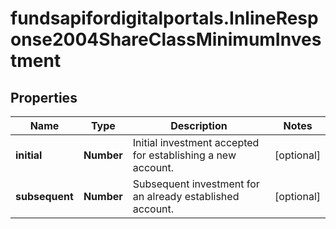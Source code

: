 # fundsapifordigitalportals.InlineResponse2004ShareClassMinimumInvestment

## Properties

Name | Type | Description | Notes
------------ | ------------- | ------------- | -------------
**initial** | **Number** | Initial investment accepted for establishing a new account. | [optional] 
**subsequent** | **Number** | Subsequent investment for an already established account. | [optional] 


